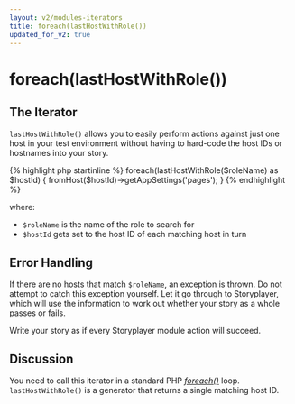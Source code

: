 ```yaml
---
layout: v2/modules-iterators
title: foreach(lastHostWithRole())
updated_for_v2: true
---
```


# foreach(lastHostWithRole())

## The Iterator

`lastHostWithRole()` allows you to easily perform actions against just one host in your test environment without having to hard-code the host IDs or hostnames into your story.

{% highlight php startinline %}
foreach(lastHostWithRole($roleName) as $hostId) {
    fromHost($hostId)->getAppSettings('pages');
}
{% endhighlight %}

where:

* `$roleName` is the name of the role to search for
* `$hostId` gets set to the host ID of each matching host in turn

## Error Handling

If there are no hosts that match `$roleName`, an exception is thrown. Do not attempt to catch this exception yourself. Let it go through to Storyplayer, which will use the information to work out whether your story as a whole passes or fails.

Write your story as if every Storyplayer module action will succeed.

## Discussion

You need to call this iterator in a standard PHP _[foreach()](http://www.php.net/foreach)_ loop. `lastHostWithRole()` is a generator that returns a single matching host ID.
